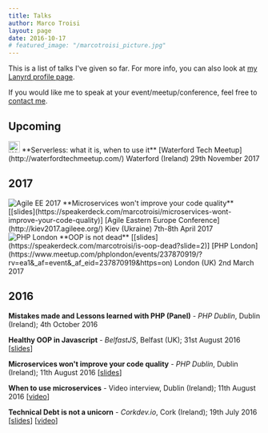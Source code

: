```yaml
---
title: Talks
author: Marco Troisi
layout: page
date: 2016-10-17
# featured_image: "/marcotroisi_picture.jpg"
---
```

This is a list of talks I've given so far. For more info, you can also look at [my Lanyrd profile page](http://lanyrd.com/profile/marcotroisi/).

If you would like me to speak at your event/meetup/conference, feel free to [contact me](http://www.marcotroisi.com/about/).


## Upcoming 

<img src="http://waterfordtechmeetup.com/images/conferences/waterford_tech_meetup_twitter_profile.jpg" alt="Waterford Tech Meetup" class="talks__conflogo" style="height:23px;">  
**Serverless: what it is, when to use it**  
[Waterford Tech Meetup](http://waterfordtechmeetup.com/)  
Waterford (Ireland)  
29th November 2017


## 2017

<img src="http://www.marcotroisi.com/images/conferences/agileEE2017_logo.png" alt="Agile EE 2017" class="talks__conflogo">   
**Microservices won't improve your code quality** [[slides](https://speakerdeck.com/marcotroisi/microservices-wont-improve-your-code-quality)]  
[Agile Eastern Europe Conference](http://kiev2017.agileee.org/)  
Kiev (Ukraine)  
7th-8th April 2017  
&nbsp;  

<img src="http://www.marcotroisi.com/images/conferences/phplondon_logo.jpeg" alt="PHP London" class="talks__conflogo">   
**OOP is not dead** [[slides](https://speakerdeck.com/marcotroisi/is-oop-dead?slide=2)]  
[PHP London](https://www.meetup.com/phplondon/events/237870919/?rv=ea1&_af=event&_af_eid=237870919&https=on)  
London (UK)  
2nd March 2017

## 2016

**Mistakes made and Lessons learned with PHP (Panel)** - *PHP Dublin*, Dublin (Ireland); 4th October 2016

**Healthy OOP in Javascript** - *BelfastJS*, Belfast (UK); 31st August 2016 [[slides](https://speakerdeck.com/marcotroisi/healthy-oop-in-javascript)]

**Microservices won't improve your code quality** - *PHP Dublin*, Dublin (Ireland); 11th August 2016 [[slides](https://speakerdeck.com/marcotroisi/microservices-wont-improve-your-code-quality)]

**When to use microservices** - Video interview, Dublin (Ireland); 11th August 2016 [[video](https://www.youtube.com/watch?v=MxdynUAGQGc)]

**Technical Debt is not a unicorn** - *Corkdev.io*, Cork (Ireland); 19th July 2016 [[slides](https://speakerdeck.com/marcotroisi/technical-debt-is-not-a-unicorn)] [[video](https://www.youtube.com/watch?v=YiOuOybCTzI)]

